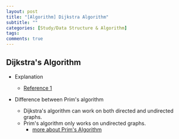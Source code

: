 ```yaml
---
layout: post
title: "[Algorithm] Dijkstra Algorithm"
subtitle: ""
categories: [Study/Data Structure & Algorithm]
tags:
comments: true
---
```


## Dijkstra's Algorithm

- Explanation
  - [Reference 1](https://www.geeksforgeeks.org/dijkstras-shortest-path-algorithm-greedy-algo-7/)

- Difference between Prim's algorithm
  - Dijkstra's algorithm can work on both directed and undirected graphs.
  - Prim's algorithm only works on undirected graphs.
    - [more about Prim's Algorithm](../Prim.html)

